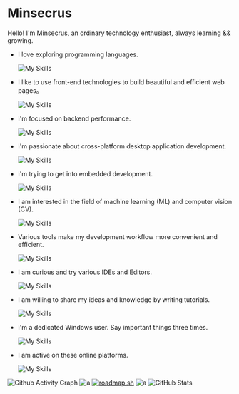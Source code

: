 # Minsecrus

Hello! I'm Minsecrus, an ordinary technology enthusiast, always learning && growing.

- I love exploring programming languages.

  ![My Skills](https://skillicons.dev/icons?i=c,zig,cpp,cs,java,scala,py,rust,go,kotlin,dart,lua,ruby,perl,haskell)

- I like to use front-end technologies to build beautiful and efficient web pages。

  ![My Skills](https://skillicons.dev/icons?i=html,css,js,ts,vue,react,remix,angular,svelte,lit,tailwind,vite,npm,pnpm,yarn,bun,wasm,figma)

- I'm focused on backend performance.

  ![My Skills](https://skillicons.dev/icons?i=spring,dotnet,flask,fastapi,django,rails,actix,rocket,redis,rabbitmq,jenkins,kubernetes,mysql,sqlite,mongodb,postgres)

- I'm passionate about cross-platform desktop application development.

  ![My Skills](https://skillicons.dev/icons?i=qt,electron,tauri,flutter)

- I'm trying to get into embedded development.

  ![My Skills](https://skillicons.dev/icons?i=arduino,raspberrypi,ros)

- I am interested in the field of machine learning (ML) and computer vision (CV).

  ![My Skills](https://skillicons.dev/icons?i=anaconda,pytorch,tensorflow,sklearn,opencv)

- Various tools make my development workflow more convenient and efficient.

  ![My Skills](https://skillicons.dev/icons?i=maven,gradle,cmake,postman,git,githubactions)

- I am curious and try various IDEs and Editors.

  ![My Skills](https://skillicons.dev/icons?i=visualstudio,vscode,idea,clion,webstorm,rider,androidstudio)

- I am willing to share my ideas and knowledge by writing tutorials.

  ![My Skills](https://skillicons.dev/icons?i=md,latex,obsidian)

- I'm a dedicated Windows user. Say important things three times.

  ![My Skills](https://skillicons.dev/icons?i=windows,windows,windows,powershell,powershell,powershell)

- I am active on these online platforms.

  ![My Skills](https://skillicons.dev/icons?i=github,stackoverflow,discord,twitter,instagram)

![Github Activity Graph](https://github-readme-activity-graph.vercel.app/graph?username=Minsecrus&bg_color=010b00&color=99ffb7&line=e1fff1&point=bfffc2&area=true&hide_border=true)
![a](https://github-readme-stats.vercel.app/api/top-langs/?username=Minsecrus&show_icons=true&theme=tokyonight)
[![roadmap.sh](https://roadmap.sh/card/tall/68a1c38cdb704a26333e92d8?variant=dark&roadmaps=frontend%2Ccpp%2Cai-agents%2Cgolang)](https://roadmap.sh)
![a](https://github-readme-stats.vercel.app/api?username=Minsecrus&show_icons=true&theme=tokyonight)
![GitHub Stats](https://github-readme-stats.vercel.app/api?username=Minsecrus&show_icons=true&theme=tokyonight&include_all_commits=true&count_private=true&show_owner=true)
